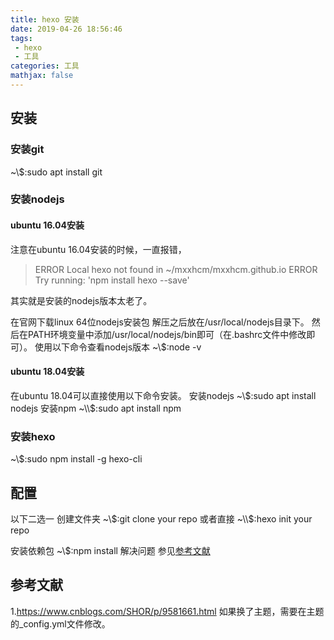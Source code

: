 ```yaml
---
title: hexo 安装
date: 2019-04-26 18:56:46
tags:
 - hexo 
 - 工具
categories: 工具
mathjax: false
---
```


## 安装
### 安装git
~\\$:sudo apt install git
### 安装nodejs
#### ubuntu 16.04安装
注意在ubuntu 16.04安装的时候，一直报错，
> ERROR Local hexo not found in ~/mxxhcm/mxxhcm.github.io
ERROR Try running: 'npm install hexo --save'

其实就是安装的nodejs版本太老了。

在官网下载linux 64位nodejs安装包
解压之后放在/usr/local/nodejs目录下。
然后在PATH环境变量中添加/usr/local/nodejs/bin即可（在.bashrc文件中修改即可）。
使用以下命令查看nodejs版本
~\\$:node -v

#### ubuntu 18.04安装
在ubuntu 18.04可以直接使用以下命令安装。
安装nodejs
~\\$:sudo apt install nodejs
安装npm
~\\$:sudo apt install npm

### 安装hexo 
~\\$:sudo npm install -g hexo-cli

## 配置
以下二选一
创建文件夹
~\\$:git clone your repo
或者直接
~\\$:hexo init your repo

安装依赖包
~\\$:npm install 
解决问题
参见[参考文献](https://mxxhcm.github.io/2019/04/26/hexo-%E5%B8%B8%E8%A7%81%E9%97%AE%E9%A2%98/)

## 参考文献
1.https://www.cnblogs.com/SHOR/p/9581661.html
如果换了主题，需要在主题的_config.yml文件修改。

